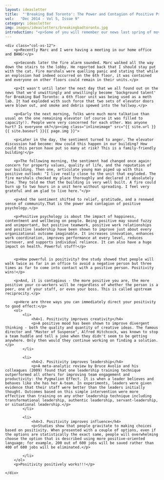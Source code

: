 ```yaml
---
layout: ideasletter
title:  "'Breaking Bad Toronto': The Power and Contagion of Positive Psychology"
vol:   "Dec 2014 - Vol 5, Issue 9"
category: ideasletter
img: images/ideasletters/breakingbadtoronto.jpg
introduction: "<p>Some of you will remember our news last spring of moving home and business to Liberty Village Toronto. In short, we love it: the vibrancy, the vibe, the friendliness. However, it isn't without incident. This last one both made the news AND inspired this ideasletter. To you all, happy holidays and happy new year!</p><p>Warmly,</p><p>Samantha and Dr. Marc Hurwitz</p>"
---
```

<div class="col-xs-12">

	<div class="col-xs-12">
		<p>Recently Marc and I were having a meeting in our home office and BANG!</p>
	 
		<p>Seconds later the fire alarm sounded. Marc walked all the way down the stairs to the lobby. He reported back that I should stay put with the cat. Fire marshals were quelling panic and stating that while an explosion had indeed occurred on the 6th floor, it was contained and everyone on other floors could remain in their units.</p>
		 
		<p>It wasn't until later the next day that we all found out on the news that we'd unwittingly and unwillingly become 'background talent' for Breaking Bad Toronto: a 6th floor unit was being used as a meth lab. It had exploded with such force that two sets of elevator doors were blown out, and smoke and debris spewed into the hallway.</p>
		   
		<p>Early the next morning, folks were much more talkative than usual on the one remaining elevator (of course it was filled to capacity!). People were very concerned for each other. Was anyone hurt? Is everyone ok?</p><img class="inlineimage" src="{{ site.url }}{{ site.baseurl }}{{ page.img }}">
		 
		<p>Later in the day, the sentiment turned to anger. The elevator discussion had become: How could this happen in our building? How could this person have put so many at risk? This is a family-friendly building!</p>
		 
		<p>The following morning, the sentiment had changed once again: concern for property values, quality of life, and the reputation of our building. Then one, articulate young man piped up with this positive outlook: "I live really close to the unit that exploded. The fire marshals checked my place thoroughly and declared it absolutely fine. They told me that the building is very well built. A fire could burn up to two hours in a unit here without spreading. I feel very grateful and am glad to live here."</p>
		 
		<p>And the sentiment shifted to relief, gratitude, and a renewed sense of community.That is the power and contagion of positive psychology.</p>
		 
		<p>Positive psychology is about the impact of happiness, contentment and wellbeing on people. Being positive may sound fuzzy and unimportant, but positive teamwork, positive work relationships and positive leadership have been shown to improve just about every organizational outcome imaginable. It increases innovation, enhances work coordination, improves performance at every level, reduces turnover, and supports individual reliance. It can also have a huge impact on health. Powerful stuff!</p>

		 
		<p>How powerful is positivity? One study showed that people will walk twice as far in an office to avoid a negative person but three times as far to come into contact with a positive person. Positivity wins!</p>
		 
		<p>And, it is contagious - the more positive you are, the more positive your co-workers will be regardless of whether the person is a peer, one of your staff, or even your boss. This is called upstream reciprocity.</p>
		 
		<p>Here are three ways you can immediately direct your positivity to good effect:</p>
		<ol>
			<li>
				<h4>1. Positivity improves creativity</h4>
				<p>A positive mood has been shown to improve divergent thinking - both the quality and quantity of creative ideas. The famous director and "Master of Suspense", Alfred Hitchcock, was known to stop a team huddle and tell a joke when they didn't seem to be getting anywhere. Only then would they continue working on finding a solution.</p>
			</li>

			<li>
				<h4>2. Positivity improves leadership</h4>
				<p>A meta-analytic review by Bruce Avolio and his colleagues (2009) found that one leadership training technique outperformed all others for improving team engagement and productivity: the Pygmalion Effect. It is when a leader believes and behaves like she has her A-team. In experiments, leaders were given evidence that their staff were better than the leaders initially thought. Outcomes based on this simple intervention were more effective than training on any other leadership technique including transformational leadership, authentic leadership, servant-leadership, or situational leadership.</p>
			</li>

			<li>
				<h4>3. Positivity improves influence</h4>
				<p>Studies show that people gravitate to making choices based on positivity. When presented with a couple of options, even if the options are statistically the exact same, people will overwhelming choose the option that is described using more positive-oriented language; for example, 200 out of 600 jobs will be saved rather than 400 of 600 jobs will be eliminated.</p>
		 
			</li>
		</ol>
		<p>Positivity positively works!!!</p>
		 
	</div>
</div>